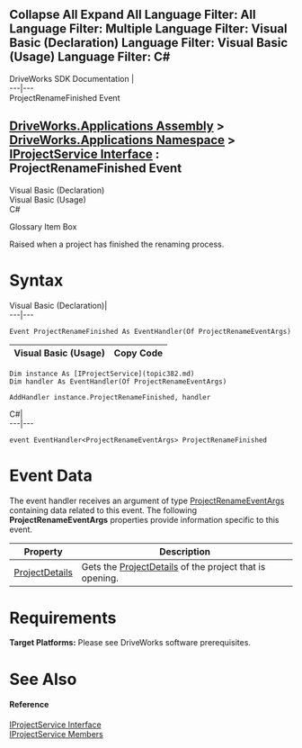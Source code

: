 Collapse All Expand All Language Filter: All  Language Filter: Multiple  Language Filter: Visual Basic (Declaration) Language Filter: Visual Basic (Usage) Language Filter: C#  
---  
DriveWorks SDK Documentation  |   
---|---  
ProjectRenameFinished Event   
  
[DriveWorks.Applications Assembly](topic13.md) > [DriveWorks.Applications Namespace](topic16.md) > [IProjectService Interface](topic382.md) : ProjectRenameFinished Event  
---  
  
Visual Basic (Declaration)    
Visual Basic (Usage)    
C# 

Glossary Item Box

Raised when a project has finished the renaming process. 

# Syntax

Visual Basic (Declaration)|   
---|---  
      
    
    Event ProjectRenameFinished As EventHandler(Of ProjectRenameEventArgs)  
  
Visual Basic (Usage)| Copy Code  
---|---  
      
    
    Dim instance As [IProjectService](topic382.md)
    Dim handler As EventHandler(Of ProjectRenameEventArgs)
     
    AddHandler instance.ProjectRenameFinished, handler  
  
C#|   
---|---  
      
    
    event EventHandler<ProjectRenameEventArgs> ProjectRenameFinished  
  
# Event Data

The event handler receives an argument of type [ProjectRenameEventArgs](topic907.md) containing data related to this event. The following **ProjectRenameEventArgs** properties provide information specific to this event.

Property| Description  
---|---  
[ProjectDetails](topic914.md)| Gets the [ProjectDetails](topic914.md) of the project that is opening.   
  
# Requirements

**Target Platforms:** Please see DriveWorks software prerequisites.

# See Also

#### Reference

[IProjectService Interface](topic382.md)   
[IProjectService Members](topic383.md)


